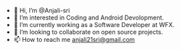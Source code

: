 - 👋 Hi, I’m @Anjali-sri
- 👀 I’m interested in Coding and Android Devolopment.
- 🌱 I’m currently working as a Software Developer at WFX.
- 💞️ I’m looking to collaborate on open source projects.
- 📫 How to reach me anjali21sri@gmail.com

<!---
Anjali-sri/Anjali-sri is a ✨ special ✨ repository because its `README.md` (this file) appears on your GitHub profile.
You can click the Preview link to take a look at your changes.
--->
